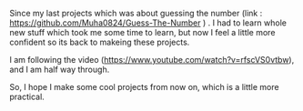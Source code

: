 
Since my last projects which was about guessing the number (link : https://github.com/Muha0824/Guess-The-Number ) . I had to learn whole new stuff which took me some time to learn, but now I feel a little more confident so its back to makeing these projects. 

I am following the video (https://www.youtube.com/watch?v=rfscVS0vtbw), and I am half way through. 

So, I hope I make some cool projects from now on, which is a little more practical. 



